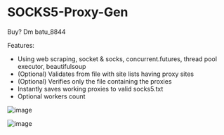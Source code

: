 # SOCKS5-Proxy-Gen

Buy? Dm batu_8844

Features:
+ Using web scraping, socket & socks, concurrent.futures, thread pool executor, beautifulsoup
+ (Optional) Validates from file with site lists having proxy sites
+ (Optional) Verifies only the file containing the proxies
+ Instantly saves working proxies to valid socks5.txt
+ Optional workers count

![image](https://github.com/rxyzqc/SOCKS5-Proxy-Gen/assets/120246386/cce7a3ca-0724-4f03-9415-13e7e674b99e)

![image](https://github.com/rxyzqc/SOCKS5-Proxy-Gen/assets/120246386/04d732a3-2f0d-4ad8-8a4c-a33478ce0f34)

